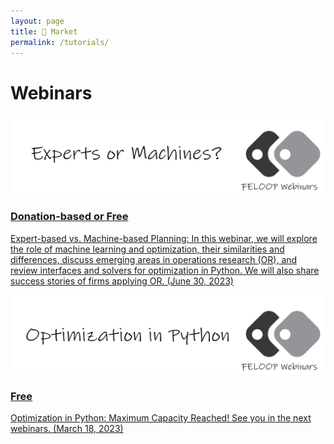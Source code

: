 ```yaml
---
layout: page
title: 🛒 Market
permalink: /tutorials/
---
```


# Webinars

<div class="tutorials-container">
  <div class="tutorial-box">
    <a href="https://forms.gle/CZhnmJns15gHkD1f8">
      <img src="/images/webinar2.png" alt="Tutorial 1" class="tutorial-image">
      <h3>Donation-based or Free</h3>
      <p>Expert-based vs. Machine-based Planning: In this webinar, we will explore the role of machine learning and optimization, their similarities and differences, discuss emerging areas in operations research (OR), and review interfaces and solvers for optimization in Python. We will also share success stories of firms applying OR. (June 30, 2023) </p>
    </a>
  </div>

  <div class="tutorials-container">
  <div class="tutorial-box">
    <a href="https://ktafakkori.github.io/">
      <img src="/images/webinar1.png" alt="Tutorial 1" class="tutorial-image">
      <h3>Free</h3>
      <p>Optimization in Python: Maximum Capacity Reached! See you in the next webinars. (March 18, 2023)</p>
    </a>
  </div>


</div>